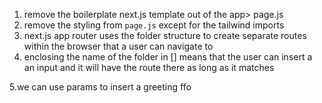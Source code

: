 1. remove the boilerplate next.js template out of the app> page.js
2. remove the styling from `page.js` except for the tailwind imports
3. next.js app router uses the folder structure to create separate routes within the browser that a user can navigate to
4. enclosing the name of the folder in [] means that the user can insert a an input and it will have the route there as long as it matches

5.we can use params to insert a greeting ffo
